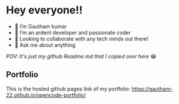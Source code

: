 # Hey everyone!!
- 👋 I’m Gautham kumar
- 👀 I’m an ardent developer and passionate coder
- 👬 Looking to collaborate with any tech minds out there!
- 💬 Ask me about anything

_POV: It's just my github Readme.md that I copied over here_ 😂


## Portfolio
This is the hosted github pages link of my portfolio: https://gautham-22.github.io/opencode-portfolio/